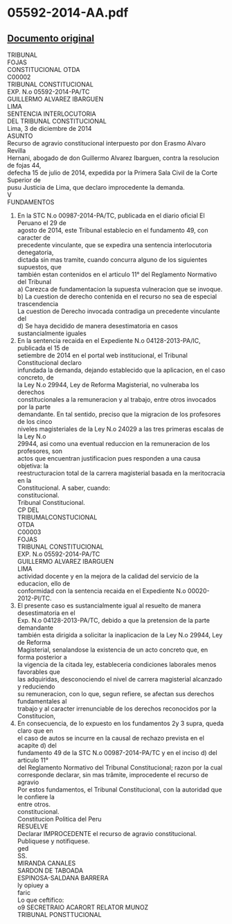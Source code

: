 
05592-2014-AA.pdf
=================
  
[Documento original](https://tc.gob.pe/jurisprudencia/2014/05592-2014-AA.pdf)  
---  
TRIBUNAL  
FOJAS  
CONSTITUCIONAL OTDA  
C00002  
TRIBUNAL CONSTITUCIONAL  
EXP. N.o 05592-2014-PA/TC  
GUILLERMO ALVAREZ IBARGUEN  
LIMA  
SENTENCIA INTERLOCUTORIA  
DEL TRIBUNAL CONSTITUCIONAL  
Lima, 3 de diciembre de 2014  
ASUNTO  
Recurso de agravio constitucional interpuesto por don Erasmo Alvaro Revilla  
Hernani, abogado de don Guillermo Alvarez Ibarguen, contra la resolucion de fojas 44,  
defecha 15 de julio de 2014, expedida por la Primera Sala Civil de la Corte Superior de  
pusu Justicia de Lima, que declaro improcedente la demanda.  
V  
FUNDAMENTOS  
1. En la STC N.o 00987-2014-PA/TC, publicada en el diario oficial El Peruano el 29 de  
agosto de 2014, este Tribunal establecio en el fundamento 49, con caracter de  
precedente vinculante, que se expedira una sentencia interlocutoria denegatoria,  
dictada sin mas tramite, cuando concurra alguno de los siguientes supuestos, que  
también estan contenidos en el articulo 11° del Reglamento Normativo del Tribunal  
a) Carezca de fundamentacion la supuesta vulneracion que se invoque.  
b) La cuestion de derecho contenida en el recurso no sea de especial trascendencia  
La cuestion de Derecho invocada contradiga un precedente vinculante del  
d) Se haya decidido de manera desestimatoria en casos sustancialmente iguales  
2. En la sentencia recaida en el Expediente N.o 04128-2013-PA/IC, publicada el 15 de  
setiembre de 2014 en el portal web institucional, el Tribunal Constitucional declaro  
infundada la demanda, dejando establecido que la aplicacion, en el caso concreto, de  
la Ley N.o 29944, Ley de Reforma Magisterial, no vulneraba los derechos  
constitucionales a la remuneracion y al trabajo, entre otros invocados por la parte  
demandante. En tal sentido, preciso que la migracion de los profesores de los cinco  
niveles magisteriales de la Ley N.o 24029 a las tres primeras escalas de la Ley N.o  
29944, asi como una eventual reduccion en la remuneracion de los profesores, son  
actos que encuentran justificacion pues responden a una causa objetiva: la  
reestructuracion total de la carrera magisterial basada en la meritocracia en la  
Constitucional. A saber, cuando:  
constitucional.  
Tribunal Constitucional.  
CP DEL  
TRIBUMALCONSTUCIONAL  
OTDA  
C00003  
FOJAS  
TRIBUNAL CONSTITUCIONAL  
EXP. N.o 05592-2014-PA/TC  
GUILLERMO ALVAREZ IBARGUEN  
LIMA  
actividad docente y en la mejora de la calidad del servicio de la educacion, ello de  
conformidad con la sentencia recaida en el Expediente N.o 00020-2012-PI/TC.  
3. El presente caso es sustancialmente igual al resuelto de manera desestimatoria en el  
Exp. N.o 04128-2013-PA/TC, debido a que la pretension de la parte demandante  
también esta dirigida a solicitar la inaplicacion de la Ley N.o 29944, Ley de Reforma  
Magisterial, senalandose la existencia de un acto concreto que, en forma posterior a  
la vigencia de la citada ley, estableceria condiciones laborales menos favorables que  
las adquiridas, desconociendo el nivel de carrera magisterial alcanzado y reduciendo  
su remuneracion, con lo que, segun refiere, se afectan sus derechos fundamentales al  
trabajo y al caracter irrenunciable de los derechos reconocidos por la Constitucion,  
4. En consecuencia, de lo expuesto en los fundamentos 2y 3 supra, queda claro que en  
el caso de autos se incurre en la causal de rechazo prevista en el acapite d) del  
fundamento 49 de la STC N.o 00987-2014-PA/TC y en el inciso d) del articulo 11°  
del Reglamento Normativo del Tribunal Constitucional; razon por la cual  
corresponde declarar, sin mas trâmite, improcedente el recurso de agravio  
Por estos fundamentos, el Tribunal Constitucional, con la autoridad que le confiere la  
entre otros.  
constitucional.  
Constitucion Politica del Peru  
RESUELVE  
Declarar IMPROCEDENTE el recurso de agravio constitucional.  
Publiquese y notifiquese.  
ged   
SS.  
MIRANDA CANALES  
SARDON DE TABOADA  
ESPINOSA-SALDANA BARRERA  
ly opiuey a  
faric  
Lo que ceftifico:  
o9 SECRETRAIO ACARORT RELATOR MUNOZ  
TRIBUNAL PONSTTUCIONAL